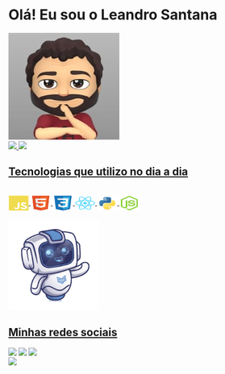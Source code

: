 <h1> Olá! Eu sou o Leandro Santana </h1>
<img alt="pefil"  src="https://github.com/santana-leandro/santana-leandro/blob/main/blob/perfil-cartoon-1.jpg"> 

<!--
**santana-leandro/santana-leandro** is a ✨ _special_ ✨ repository because its `README.md` (this file) appears on your GitHub profile.

Here are some ideas to get you started:

- 🔭 I’m currently working on ...
- 🌱 I’m currently learning ...
- 👯 I’m looking to collaborate on ...
- 🤔 I’m looking for help with ...
- 💬 Ask me about ...
- 📫 How to reach me: ...
- 😄 Pronouns: ...
- ⚡ Fun fact: ...
-->

<div>
  <a href="https://github.com/santana-leandro">
  <img height="180em" src="https://github-readme-stats.vercel.app/api?username=santana-leandro&show_icons=true&theme=dark&include_all_commits=true&count_private=true"/>
  <img height="180em" src="https://github-readme-stats.vercel.app/api/top-langs/?username=santana-leandro&layout=compact&langs_count=7&theme=dark"/>
</div>
  
  
<h2>Tecnologias que utilizo no dia a dia</h2>  
<div style="display: inline_block"><br>
  <img align="center" alt="Js" height="30" width="40" src="https://raw.githubusercontent.com/devicons/devicon/master/icons/javascript/javascript-plain.svg">
  <img align="center" alt="HTML" height="30" width="40" src="https://raw.githubusercontent.com/devicons/devicon/master/icons/html5/html5-original.svg">
  <img align="center" alt="CSS" height="30" width="40" src="https://raw.githubusercontent.com/devicons/devicon/master/icons/css3/css3-original.svg">
  <img align="center" alt="React" height="30" width="40" src="https://raw.githubusercontent.com/devicons/devicon/master/icons/react/react-original.svg">
  <img align="center" alt="Python" height="30" width="40" src="https://raw.githubusercontent.com/devicons/devicon/master/icons/python/python-original.svg">
  <img align="center" alt="Python" height="30" width="40" src="https://github.com/devicons/devicon/blob/master/icons/nodejs/nodejs-original.svg">
</div>

<div style="display: inline_block"><br>
<!-- <a href="" target="_blank"><img src="https://img.shields.io/badge/YouTube-FF0000?style=for-the-badge&logo=youtube&logoColor=white" target="_blank"></a> -->
<!-- <a href="" target="_blank"><img src="https://img.shields.io/badge/Twitch-9146FF?style=for-the-badge&logo=twitch&logoColor=white" target="_blank"></a> -->
<!-- <a href="" target="_blank"><img src="https://img.shields.io/badge/Discord-7289DA?style=for-the-badge&logo=discord&logoColor=white" target="_blank"></a> -->
<!--  ![Snake animation](https://github.com/santana-leandro/blob/output/github-contribution-grid-snake.svg) -->
  <img height="180em" height="auto" width="auto" src="https://github.com/santana-leandro/santana-leandro/blob/main/blob/robot1.gif">
  <h2>Minhas redes sociais</h2>
  <a href="" target="_blank"><img src="https://img.shields.io/badge/-LinkedIn-%230077B5?style=for-the-badge&logo=linkedin&logoColor=white"></a>     
  <a href = "mailto:santana.leandro.dev@gmail.com"><img src="https://img.shields.io/badge/-Gmail-%23333?style=for-the-badge&logo=gmail&logoColor=white"></a>
  <a href="" target="_blank"><img src="https://img.shields.io/badge/-Instagram-%23E4405F?style=for-the-badge&logo=instagram&logoColor=white"></a>
</div>
  <a href="" target="_blank"><img src="https://img.shields.io/badge/-Portf%C3%B3lio-blue?style=for-the-badge&logo=web&logoColor=white"></a>
</div>


  
